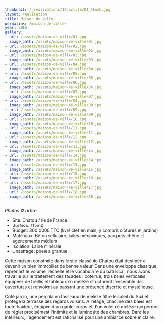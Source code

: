 ```yaml
---
thumbnail: /_realisations/19.mville/01_thumb.jpg
layout: realisation
title: Maison de ville
permalink: /maison-de-ville/
year: 2016
gallery:
- url: /assets/maison-de-ville/01.jpg
  image_path: /assets/maison-de-ville/01.jpg
- url: /assets/maison-de-ville/02.jpg
  image_path: /assets/maison-de-ville/02.jpg
- url: /assets/maison-de-ville/03.jpg
  image_path: /assets/maison-de-ville/03.jpg
- url: /assets/maison-de-ville/04.jpg
  image_path: /assets/maison-de-ville/04.jpg
- url: /assets/maison-de-ville/05.jpg
  image_path: /assets/maison-de-ville/05.jpg
- url: /assets/maison-de-ville/06.jpg
  image_path: /assets/maison-de-ville/06.jpg
- url: /assets/maison-de-ville/07.jpg
  image_path: /assets/maison-de-ville/07.jpg
- url: /assets/maison-de-ville/08.jpg
  image_path: /assets/maison-de-ville/08.jpg
- url: /assets/maison-de-ville/09.jpg
  image_path: /assets/maison-de-ville/09.jpg
- url: /assets/maison-de-ville/10.jpg
  image_path: /assets/maison-de-ville/10.jpg
- url: /assets/maison-de-ville/11.jpg
  image_path: /assets/maison-de-ville/11.jpg
- url: /assets/maison-de-ville/12.jpg
  image_path: /assets/maison-de-ville/12.jpg
- url: /assets/maison-de-ville/13.jpg
  image_path: /assets/maison-de-ville/13.jpg
- url: /assets/maison-de-ville/14.jpg
  image_path: /assets/maison-de-ville/14.jpg
- url: /assets/maison-de-ville/15.jpg
  image_path: /assets/maison-de-ville/15.jpg
- url: /assets/maison-de-ville/16.jpg
  image_path: /assets/maison-de-ville/16.jpg
- url: /assets/maison-de-ville/17.jpg
  image_path: /assets/maison-de-ville/17.jpg
- url: /assets/maison-de-ville/18.jpg
  image_path: /assets/maison-de-ville/18.jpg
---
```



<i>Photos © arba-</i>

  * Site: Chatou / Ile de France
  * Surface: 115m2
  * Budget: 300 000€ TTC (livré clef en main, y compris clôtures et jardins)
  * Matériaux: Béton cellulaire, tuiles mécaniques, parquets chêne et agencements médium
  * Isolation: Laine minérale
  * Chauffage: poêle à granule

 Cette maison construite dans le site classé de Chatou était destinée à devenir un bien immobilier de bonne valeur.
Dans une enveloppe classique, reprenant le volume, l’échelle et le vocabulaire du bâti local, nous avons travaillé sur le traitement des façades : côté rue, trois baies verticales équipées de treillis et tableaux en mélèze structurent l'ensemble des ouvertures et renvoient au passant une présence discrète et mystérieuse.

Côté jardin, une pergola en tasseaux de mélèze filtre le soleil du Sud et protège la terrasse des regards voisins.
A l'étage, chacune des baies est toute hauteur, équipée d'un garde-corps et d'un volet de mélèze qui permet de régler précisément l'intimité et la luminosité des chambres.
Dans les intérieurs, l'agencement est rationalisé pour une ambiance sobre et claire.